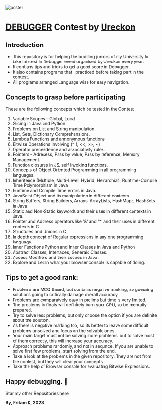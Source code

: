![poster](https://d8it4huxumps7.cloudfront.net/uploads/images/opportunity/banner/63da90306a1cb_debugger-40-code-debugging-contest.png?d=1920x557)

# [DEBUGGER](https://ureckon.uem.edu.in/event/coding/debugger) Contest by [Ureckon](https://ureckon.uem.edu.in/)

## Introduction

-   This repository is for helping the budding juniors of my University to take interest in Debugger event organised by Ureckon every year.
-   It contians tips and tricks to get a good score in Debugger.
-   It also contains programs that I practiced before taking part in the contest.
-  All programs arranged Language wise for easy navigation.

## Concepts to grasp before participating

These are the following concepts which be tested in the Contest

1. Variable Scopes - Global, Local
2. Slicing in Java and Python.
3. Problems on List and String manipulation.
4. List, Sets, Dictionary Comprehensions.
5. Lambda Functions and annonymous functions
6. Bitwise Operations involving (^, !, <<, >>, ~)
7. Operator preceedence and associativity rules.
8. Pointers - Adresess, Pass by value, Pass by reference, Memory Management.
9. Function closures in JS, self Invoking functions.
10. Concepts of Object Oriented Programming in all programming languages.
11. Inheritence (Multiple, Multi-Level, Hybrid, Heirarchial), Runtime-Compile Time Polymorphism in Java
12. Runtime and Compile Time errors in Java.
13. JavaScipt Object and its manipulation in different contexts.
14. String Buffers, String Builders, Arrays, ArrayLists, HashMaps, HashSets in Java
15. Static and Non-Static keywords and their uses in different contexts in Java.
16. Pointer and Address operators like '&' and '\*' and their uses in different contexts in C.
17. Structures and Unions in C
18. In depth concept of Regular expressions in any one programming language.
19. Inner Functions Python and Inner Classes in Java and Python
20. Abstract Classes, Interfaces, Generaic Classes.
21. Access Modifiers and their scopes in Java.
22. Explore and Learn what your browser console is capable of doing.

## Tips to get a good rank:

-   Problems are MCQ Based, but contains negative marking, so guessing solutions going to critically damage overall accuracy.
-   Problems are comparatvely easy in prelims but time is very limited. 
-   The problems in finals will definitely burn your CPU, so be mentally prepared.
-   Try to solve less problems, but only choose the option if you are definite about the solution.
-   As there is negative marking too, so its better to leave some difficult problems unsolved and focus on the solvable ones.
-   Your main target must not be solving more problems, but to solve most of them correctly, this will increase your accuracy.
-   Approach problems randomly, and not in sequnce. If you are unable to solve first few problems, start solving from the end.
-   Take a look at the problems in the given repository. They are not from the contest, but they will clear your concepts.
-   Take the help of Browser console for evaluating Bitwise Expressions.

## Happy debugging. 💐
Star my other Repositories [here](https://github.com/warmachine028)

**By, Pritam K, 2023**
